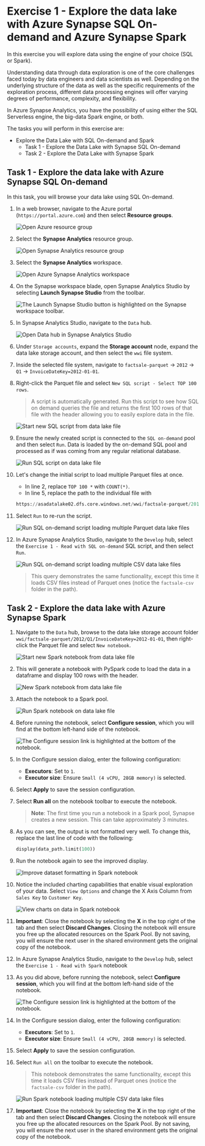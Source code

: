 # Exercise 1 - Explore the data lake with Azure Synapse SQL On-demand and Azure Synapse Spark

In this exercise you will explore data using the engine of your choice (SQL or Spark).

Understanding data through data exploration is one of the core challenges faced today by data engineers and data scientists as well. Depending on the underlying structure of the data as well as the specific requirements of the exploration process, different data processing engines will offer varying degrees of performance, complexity, and flexibility.

In Azure Synapse Analytics, you have the possibility of using either the SQL Serverless engine, the big-data Spark engine, or both.

The tasks you will perform in this exercise are:

- Explore the Data Lake with SQL On-demand and Spark
  - Task 1 - Explore the Data Lake with Synapse SQL On-demand
  - Task 2 - Explore the Data Lake with Synapse Spark

## Task 1 - Explore the data lake with Azure Synapse SQL On-demand

In this task, you will browse your data lake using SQL On-demand.

1. In a web browser, navigate to the Azure portal (`https://portal.azure.com`) and then select **Resource groups**.

   ![Open Azure resource group](./media/00-open-resource-groups.png "Azure resource groups")

2. Select the **Synapse Analytics** resource group.

   ![Open Synapse Analytics resource group](./media/00-open-synapse-resource-group.png "Resources list")

3. Select the **Synapse Analytics** workspace.

   ![Open Azure Synapse Analytics workspace](./media/00-open-workspace.png "Azure Synapse workspace")

4. On the Synapse workspace blade, open Synapse Analytics Studio by selecting **Launch Synapse Studio** from the toolbar.

   ![The Launch Synapse Studio button is highlighted on the Synapse workspace toolbar.](media/ex01-launch-synapse-studio.png "Launch Synapse Studio")

5. In Synapse Analytics Studio, navigate to the `Data` hub.

   ![Open Data hub in Synapse Analytics Studio](./media/ex01-open-data-hub.png)

6. Under `Storage accounts`, expand the **Storage account** node, expand the data lake storage account, and then select the `wwi` file system.

7. Inside the selected file system, navigate to `factsale-parquet` -> `2012` -> `Q1` -> `InvoiceDateKey=2012-01-01`.

8. Right-click the Parquet file and select `New SQL script - Select TOP 100 rows`.

   > A script is automatically generated. Run this script to see how SQL on demand queries the file and returns the first 100 rows of that file with the header allowing you to easily explore data in the file.

   ![Start new SQL script from data lake file](./media/ex01-sql-on-demand-01.png "Create a new SQL script")

9. Ensure the newly created script is connected to the `SQL on-demand` pool and then select `Run`. Data is loaded by the on-demand SQL pool and processed as if was coming from any regular relational database.

   ![Run SQL script on data lake file](./media/ex01-sql-on-demand-02.png "Execute SQL script")

10. Let's change the initial script to load multiple Parquet files at once.

    - In line 2, replace `TOP 100 *` with `COUNT(*)`.
    - In line 5, replace the path to the individual file with

    ```python
    https://asadatalake02.dfs.core.windows.net/wwi/factsale-parquet/2012/Q1/*/*
    ```

11. Select `Run` to re-run the script.

    ![Run SQL on-demand script loading multiple Parquet data lake files](./media/ex01-sql-on-demand-03.png)

12. In Azure Synapse Analytics Studio, navigate to the `Develop` hub, select the `Exercise 1 - Read with SQL on-demand` SQL script, and then select `Run`.

    ![Run SQL on-demand script loading multiple CSV data lake files](./media/ex01-sql-on-demand-04.png)

    > This query demonstrates the same functionality, except this time it loads CSV files instead of Parquet ones (notice the `factsale-csv` folder in the path).

## Task 2 - Explore the data lake with Azure Synapse Spark

1. Navigate to the `Data` hub, browse to the data lake storage account folder `wwi/factsale-parquet/2012/Q1/InvoiceDateKey=2012-01-01`, then right-click the Parquet file and select `New notebook`.

   ![Start new Spark notebook from data lake file](./media/ex01-spark-notebook-01.png "Create a new Spark notebook")

2. This will generate a notebook with PySpark code to load the data in a dataframe and display 100 rows with the header.

   ![New Spark notebook from data lake file](./media/ex01-spark-notebook-02.png "Review the notebook")

3. Attach the notebook to a Spark pool.

   ![Run Spark notebook on data lake file](./media/ex01-spark-notebook-03.png "Attach notebook to Spark pool")

4. Before running the notebook, select **Configure session**, which you will find at the bottom left-hand side of the notebook.

   ![The Configure session link is highlighted at the bottom of the notebook.](media/ex-shared-configure-session.png "Configure session")

5. In the Configure session dialog, enter the following configuration:

   - **Executors**: Set to `1`.
   - **Executor size**: Ensure `Small (4 vCPU, 28GB memory)` is selected.

6. Select **Apply** to save the session configuration.

7. Select **Run all** on the notebook toolbar to execute the notebook.

   > **Note**: The first time you run a notebook in a Spark pool, Synapse creates a new session. This can take approximately 3 minutes.

8. As you can see, the output is not formatted very well. To change this, replace the last line of code with the following:

   ```python
   display(data_path.limit(100))
   ```

9. Run the notebook again to see the improved display.

   ![Improve dataset formatting in Spark notebook](./media/ex01-spark-notebook-04.png "Execute notebook")

10. Notice the included charting capabilities that enable visual exploration of your data. Select `View Options` and change the X Axis Column from `Sales Key` to `Customer Key`.

    ![View charts on data in Spark notebook](./media/ex01-spark-notebook-05.png "Review charted data")

11. **Important**: Close the notebook by selecting the **X** in the top right of the tab and then select **Discard Changes**. Closing the notebook will ensure you free up the allocated resources on the Spark Pool. By not saving, you will ensure the next user in the shared environment gets the original copy of the notebook.

12. In Azure Synapse Analytics Studio, navigate to the `Develop` hub, select the `Exercise 1 - Read with Spark` notebook

13. As you did above, before running the notebook, select **Configure session**, which you will find at the bottom left-hand side of the notebook.

    ![The Configure session link is highlighted at the bottom of the notebook.](media/ex-shared-configure-session.png "Configure session")

14. In the Configure session dialog, enter the following configuration:

    - **Executors**: Set to `1`.
    - **Executor size**: Ensure `Small (4 vCPU, 28GB memory)` is selected.

15. Select **Apply** to save the session configuration.

16. Select `Run all` on the toolbar to execute the notebook.

    > This notebook demonstrates the same functionality, except this time it loads CSV files instead of Parquet ones (notice the `factsale-csv` folder in the path).

    ![Run Spark notebook loading multiple CSV data lake files](./media/ex01-spark-notebook-06.png "Run the Spark notebook")

17. **Important**: Close the notebook by selecting the **X** in the top right of the tab and then select **Discard Changes**. Closing the notebook will ensure you free up the allocated resources on the Spark Pool. By not saving, you will ensure the next user in the shared environment gets the original copy of the notebook.
